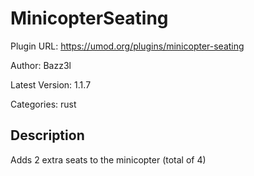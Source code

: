 # MinicopterSeating

Plugin URL: https://umod.org/plugins/minicopter-seating

Author: Bazz3l

Latest Version: 1.1.7

Categories: rust

## Description

Adds 2 extra seats to the minicopter (total of 4)
